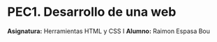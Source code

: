 # PEC1. Desarrollo de una web

**Asignatura:** Herramientas HTML y CSS I
**Alumno:** Raimon Espasa Bou


